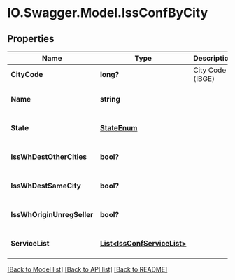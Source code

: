 # IO.Swagger.Model.IssConfByCity
## Properties

Name | Type | Description | Notes
------------ | ------------- | ------------- | -------------
**CityCode** | **long?** | City Code (IBGE) | [default to null]
**Name** | **string** |  | [optional] [default to null]
**State** | [**StateEnum**](StateEnum.md) |  | [optional] [default to null]
**IssWhDestOtherCities** | **bool?** |  | [optional] [default to null]
**IssWhDestSameCity** | **bool?** |  | [optional] [default to null]
**IssWhOriginUnregSeller** | **bool?** |  | [optional] [default to null]
**ServiceList** | [**List&lt;IssConfServiceList&gt;**](IssConfServiceList.md) |  | [optional] [default to null]

[[Back to Model list]](../README.md#documentation-for-models) [[Back to API list]](../README.md#documentation-for-api-endpoints) [[Back to README]](../README.md)

